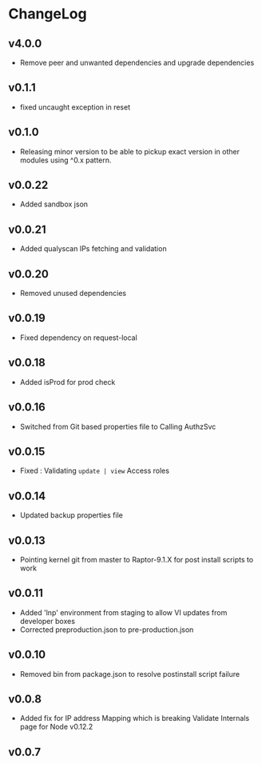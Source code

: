 # ChangeLog

## v4.0.0
* Remove peer and unwanted dependencies and upgrade dependencies

## v0.1.1
* fixed uncaught exception in reset

## v0.1.0
* Releasing minor version to be able to pickup exact version in other modules using ^0.x pattern.

## v0.0.22
* Added sandbox json

## v0.0.21
* Added qualyscan IPs fetching and validation

## v0.0.20
* Removed unused dependencies

## v0.0.19
* Fixed dependency on request-local

## v0.0.18
* Added isProd for prod check

## v0.0.16
* Switched from Git based properties file to Calling AuthzSvc

## v0.0.15
* Fixed : Validating `update | view` Access roles

## v0.0.14
* Updated backup properties file

## v0.0.13
* Pointing kernel git from master to Raptor-9.1.X for post install scripts to work

## v0.0.11
* Added 'lnp' environment from staging to allow VI updates from developer boxes
* Corrected preproduction.json to pre-production.json

## v0.0.10
* Removed bin from package.json to resolve postinstall script failure

## v0.0.8
* Added fix for IP address Mapping which is breaking Validate Internals page for Node v0.12.2

## v0.0.7
